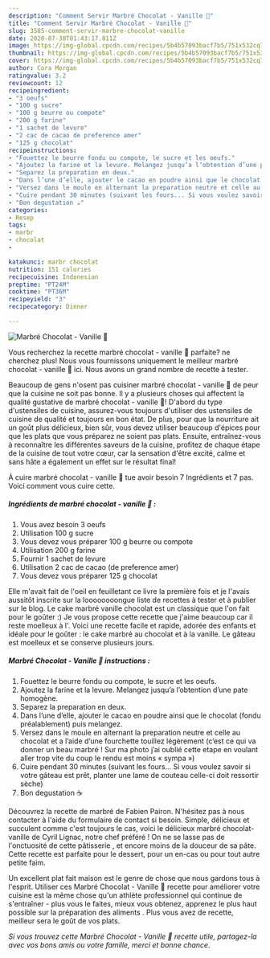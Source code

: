 ```yaml
---
description: "Comment Servir Marbré Chocolat - Vanille 🍫"
title: "Comment Servir Marbré Chocolat - Vanille 🍫"
slug: 3585-comment-servir-marbre-chocolat-vanille
date: 2020-07-30T01:43:17.811Z
image: https://img-global.cpcdn.com/recipes/5b4b57093bacf7b5/751x532cq70/marbre-chocolat-vanille-🍫-photo-principale-de-la-recette.jpg
thumbnail: https://img-global.cpcdn.com/recipes/5b4b57093bacf7b5/751x532cq70/marbre-chocolat-vanille-🍫-photo-principale-de-la-recette.jpg
cover: https://img-global.cpcdn.com/recipes/5b4b57093bacf7b5/751x532cq70/marbre-chocolat-vanille-🍫-photo-principale-de-la-recette.jpg
author: Cora Morgan
ratingvalue: 3.2
reviewcount: 12
recipeingredient:
- "3 oeufs"
- "100 g sucre"
- "100 g beurre ou compote"
- "200 g farine"
- "1 sachet de levure"
- "2 cac de cacao de preference amer"
- "125 g chocolat"
recipeinstructions:
- "Fouettez le beurre fondu ou compote, le sucre et les oeufs."
- "Ajoutez la farine et la levure. Melangez jusqu’a l’obtention d’une pate homogène."
- "Separez la preparation en deux."
- "Dans l’une d’elle, ajouter le cacao en poudre ainsi que le chocolat (fondu préalablement) puis melangez."
- "Versez dans le moule en alternant la preparation neutre et celle au chocolat et a l’aide d’une fourchette touillez légèrement (c’est ce qui va donner un beau marbré ! Sur ma photo j’ai oublié cette etape en voulant aller trop vite du coup le rendu est moins « sympa »)"
- "Cuire pendant 30 minutes (suivant les fours... Si vous voulez savoir si votre gâteau est prêt, planter une lame de couteau celle-ci doit ressortir sèche)"
- "Bon degustation ☕️"
categories:
- Resep
tags:
- marbr
- chocolat
- 

katakunci: marbr chocolat  
nutrition: 151 calories
recipecuisine: Indonesian
preptime: "PT24M"
cooktime: "PT36M"
recipeyield: "3"
recipecategory: Dinner

---
```



![Marbré Chocolat - Vanille 🍫](https://img-global.cpcdn.com/recipes/5b4b57093bacf7b5/751x532cq70/marbre-chocolat-vanille-🍫-photo-principale-de-la-recette.jpg)

Vous recherchez la recette marbré chocolat - vanille 🍫 parfaite? ne cherchez plus! Nous vous fournissons uniquement le meilleur marbré chocolat - vanille 🍫 ici. Nous avons un grand nombre de recette à tester.

Beaucoup de gens n'osent pas cuisiner marbré chocolat - vanille 🍫 de peur que la cuisine ne soit pas bonne. Il y a plusieurs choses qui affectent la qualité gustative de marbré chocolat - vanille 🍫! D'abord du type d'ustensiles de cuisine, assurez-vous toujours d'utiliser des ustensiles de cuisine de qualité et toujours en bon état. De plus, pour que la nourriture ait un goût plus délicieux, bien sûr, vous devez utiliser beaucoup d'épices pour que les plats que vous préparez ne soient pas plats. Ensuite, entraînez-vous à reconnaître les différentes saveurs de la cuisine, profitez de chaque étape de la cuisine de tout votre cœur, car la sensation d'être excité, calme et sans hâte a également un effet sur le résultat final!

<!--inarticleads1-->

À cuire marbré chocolat - vanille 🍫 tue avoir besoin 7 Ingrédients et 7 pas. Voici comment vous cuire cette.

##### Ingrédients de marbré chocolat - vanille 🍫 :

1. Vous avez besoin 3 oeufs
1. Utilisation 100 g sucre
1. Vous devez vous préparer 100 g beurre ou compote
1. Utilisation 200 g farine
1. Fournir 1 sachet de levure
1. Utilisation 2 cac de cacao (de preference amer)
1. Vous devez vous préparer 125 g chocolat


Elle m&#39;avait fait de l&#39;oeil en feuilletant ce livre la première fois et je l&#39;avais aussitôt inscrite sur la loooooooongue liste de recettes à tester et à publier sur le blog. Le cake marbré vanille chocolat est un classique que l&#39;on fait pour le goûter :) Je vous propose cette recette que j&#39;aime beaucoup car il reste moelleux à l&#39;. Voici une recette facile et rapide, adorée des enfants et idéale pour le goûter : le cake marbré au chocolat et à la vanille. Le gâteau est moelleux et se conserve plusieurs jours. 

<!--inarticleads2-->

##### Marbré Chocolat - Vanille 🍫 instructions :

1. Fouettez le beurre fondu ou compote, le sucre et les oeufs.
1. Ajoutez la farine et la levure. Melangez jusqu’a l’obtention d’une pate homogène.
1. Separez la preparation en deux.
1. Dans l’une d’elle, ajouter le cacao en poudre ainsi que le chocolat (fondu préalablement) puis melangez.
1. Versez dans le moule en alternant la preparation neutre et celle au chocolat et a l’aide d’une fourchette touillez légèrement (c’est ce qui va donner un beau marbré ! Sur ma photo j’ai oublié cette etape en voulant aller trop vite du coup le rendu est moins « sympa »)
1. Cuire pendant 30 minutes (suivant les fours... Si vous voulez savoir si votre gâteau est prêt, planter une lame de couteau celle-ci doit ressortir sèche)
1. Bon degustation ☕️


Découvrez la recette de marbré de Fabien Pairon. N&#39;hésitez pas à nous contacter à l&#39;aide du formulaire de contact si besoin. Simple, délicieux et succulent comme c&#39;est toujours le cas, voici le délicieux marbré chocolat-vanille de Cyril Lignac, notre chef préféré ! On ne se lasse pas de l&#39;onctuosité de cette pâtisserie , et encore moins de la douceur de sa pâte. Cette recette est parfaite pour le dessert, pour un en-cas ou pour tout autre petite faim. 

<!--inarticleads1-->

<p>
Un excellent plat fait maison est le genre de chose que nous gardons tous à l'esprit. Utiliser ces Marbré Chocolat - Vanille 🍫 recette pour améliorer votre cuisine est la même chose qu'un athlète professionnel qui continue de s'entraîner - plus vous le faites, mieux vous obtenez, apprenez le plus haut possible sur la préparation des aliments . Plus vous avez de recette, meilleur sera le goût de vos plats.
</p>

<p>
<i>Si vous trouvez cette Marbré Chocolat - Vanille 🍫 recette utile, partagez-la avec vos bons amis ou votre famille, merci et bonne chance.</i>
</p>
